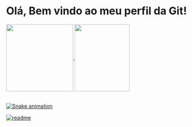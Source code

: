 <h1> Olá, Bem vindo ao meu perfil da Git! </h1>

<div>
  <a href="https://github.com/KaioSant">
  <img height="180em"   align="center" src="https://github-readme-stats.vercel.app/api?username=KaioSant&show_icons=true&theme=react&include_all_commits=true&count_private=true"/>

  <img align="center" width="148" height="180" src="https://media1.tenor.com/images/68e8337fb4eb7e40645d832c64762a8b/tenor.gif?itemid=19443613">
</div>
 <br>
 
  ![Snake animation](https://github.com/KaioSant/KaioSant/blob/output/github-contribution-grid-snake.svg)
 
</div>
 
[![readme](https://github-readme-stats.vercel.app/api/pin/?username=KaioSant&repo=KaioSant&theme=react)](https://github.com/KaioSant/KaioSant)

